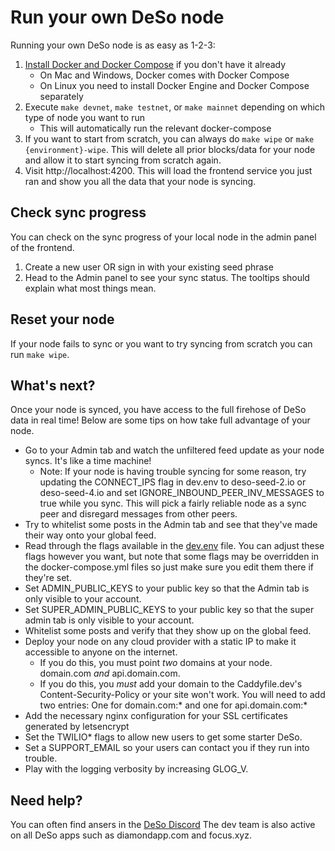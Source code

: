 # Run your own DeSo node

Running your own DeSo node is as easy as 1-2-3:

1. [Install Docker and Docker Compose](https://docs.docker.com/get-docker/) if you don't have it already
    * On Mac and Windows, Docker comes with Docker Compose
    * On Linux you need to install Docker Engine and Docker Compose separately
2. Execute `make devnet`, `make testnet`, or `make mainnet` depending on which type of node you want to run
    * This will automatically run the relevant docker-compose
3. If you want to start from scratch, you can always do `make wipe` or `make {environment}-wipe`. This will
delete all prior blocks/data for your node and allow it to start syncing from scratch again.
4. Visit http://localhost:4200. This will load the frontend service you just ran and show you all the
data that your node is syncing.

## Check sync progress

You can check on the sync progress of your local node in the admin panel of the frontend.

1. Create a new user OR sign in with your existing seed phrase
2. Head to the Admin panel to see your sync status. The tooltips should explain what
   most things mean.

## Reset your node

If your node fails to sync or you want to try syncing from scratch you can run `make wipe`.

## What's next?
Once your node is synced, you have access to the full firehose of DeSo
data in real time! Below are some tips on how take full advantage of your node.
* Go to your Admin tab and watch the unfiltered feed update as your node
  syncs. It's like a time machine!
  - Note: If your node is having trouble syncing for some reason, try updating
    the CONNECT_IPS flag in dev.env to deso-seed-2.io or deso-seed-4.io and set
    IGNORE\_INBOUND\_PEER\_INV\_MESSAGES to true while you sync. This will pick
    a fairly reliable node as a sync peer and disregard messages from other
    peers.
* Try to whitelist some posts in the Admin tab and see that they've made their way
  onto your global feed.
* Read through the flags available in the [dev.env](https://github.com/deso-protocol/run/blob/main/base.env)
  file. You can adjust these flags however you want, but note that some flags may be
  overridden in the docker-compose.yml files so just make sure you edit them there if they're
  set.
* Set ADMIN\_PUBLIC\_KEYS to your public key so that the Admin tab is only
  visible to your account.
* Set SUPER\_ADMIN\_PUBLIC\_KEYS to your public key so that the super admin tab is only
  visible to your account.
* Whitelist some posts and verify that they show up on the global feed.
* Deploy your node on any cloud provider with a static IP to make it accessible
  to anyone on the internet.
  - If you do this, you must point *two* domains at your node.
    domain.com *and* api.domain.com.
  - If you do this, you *must* add your domain to the Caddyfile.dev's
    Content-Security-Policy or your site won't work. You will need to add two
    entries: One for domain.com:\* and one for api.domain.com:\*
* Add the necessary nginx configuration for your SSL certificates generated by letsencrypt
* Set the TWILIO\* flags to allow new users to get some starter DeSo.
* Set a SUPPORT\_EMAIL so your users can contact you if they run into trouble.
* Play with the logging verbosity by increasing GLOG\_V.

## Need help?
You can often find ansers in the [DeSo Discord](https://discord.com/channels/820740896181452841/821856541526589520)
The dev team is also active on all DeSo apps such as diamondapp.com and focus.xyz.
